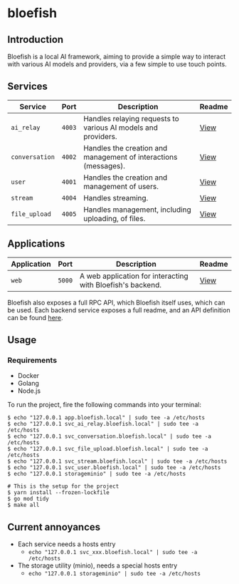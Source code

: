 # bloefish

## Introduction

Bloefish is a local AI framework, aiming to provide a simple way to interact with various
AI models and providers, via a few simple to use touch points.

## Services

| Service        | Port   | Description                                                         | Readme                            |
| -------------- | ------ | ------------------------------------------------------------------- | --------------------------------- |
| `ai_relay`     | `4003` | Handles relaying requests to various AI models and providers.       | [View](./services/airelay/README.md) |
| `conversation` | `4002` | Handles the creation and management of interactions (messages).     | [View](./services/conversation/README.md) |
| `user`         | `4001` | Handles the creation and management of users.                       | [View](./services/user/README.md) |
| `stream`       | `4004` | Handles streaming.                                                  | [View](./services/stream/README.md) |
| `file_upload`   | `4005` | Handles management, including uploading, of files.                   | [View](./services/fileupload/README.md) |

## Applications

| Application | Port   | Description                                                         | Readme                            |
| ----------- | ------ | ------------------------------------------------------------------- | --------------------------------- |
| `web`       | `5000` | A web application for interacting with Bloefish's backend.           | [View](./applications/web/README.md) |

Bloefish also exposes a full RPC API, which Bloefish itself uses, which can be used. Each
backend service exposes a full readme, and an API definition can be found [here](./beak).

## Usage

### Requirements

- Docker
- Golang
- Node.js

To run the project, fire the following commands into your terminal:

```
$ echo "127.0.0.1 app.bloefish.local" | sudo tee -a /etc/hosts
$ echo "127.0.0.1 svc_ai_relay.bloefish.local" | sudo tee -a /etc/hosts
$ echo "127.0.0.1 svc_conversation.bloefish.local" | sudo tee -a /etc/hosts
$ echo "127.0.0.1 svc_file_upload.bloefish.local" | sudo tee -a /etc/hosts
$ echo "127.0.0.1 svc_stream.bloefish.local" | sudo tee -a /etc/hosts
$ echo "127.0.0.1 svc_user.bloefish.local" | sudo tee -a /etc/hosts
$ echo "127.0.0.1 storageminio" | sudo tee -a /etc/hosts

# This is the setup for the project
$ yarn install --frozen-lockfile
$ go mod tidy
$ make all
```

## Current annoyances

- Each service needs a hosts entry
	- `echo "127.0.0.1 svc_xxx.bloefish.local" | sudo tee -a /etc/hosts`
- The storage utility (minio), needs a special hosts entry
	- `echo "127.0.0.1 storageminio" | sudo tee -a /etc/hosts`
